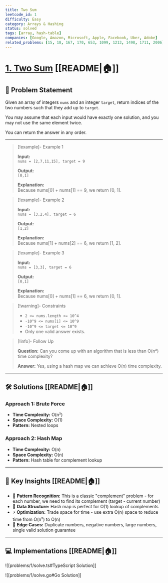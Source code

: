 ```yaml
---
title: Two Sum
leetcode_id: 1
difficulty: Easy
category: Arrays & Hashing
status: solved
tags: [array, hash-table]
companies: [Google, Amazon, Microsoft, Apple, Facebook, Uber, Adobe]
related_problems: [15, 18, 167, 170, 653, 1099, 1213, 1498, 1711, 2006]
---
```


# [1. Two Sum](https://leetcode.com/problems/two-sum/description/) [[README|🏠]]

## 📝 Problem Statement

Given an array of integers `nums` and an integer `target`, return indices of the two numbers such that they add up to `target`.

You may assume that each input would have exactly one solution, and you may not use the same element twice.

You can return the answer in any order.

---

> [!example]- Example 1
>
> **Input:**  
> `nums = [2,7,11,15], target = 9`
>
> **Output:**  
> `[0,1]`
>
> **Explanation:**  
> Because nums[0] + nums[1] == 9, we return [0, 1].

> [!example]- Example 2
>
> **Input:**  
> `nums = [3,2,4], target = 6`
>
> **Output:**  
> `[1,2]`
>
> **Explanation:**  
> Because nums[1] + nums[2] == 6, we return [1, 2].

> [!example]- Example 3
>
> **Input:**  
> `nums = [3,3], target = 6`
>
> **Output:**  
> `[0,1]`
>
> **Explanation:**  
> Because nums[0] + nums[1] == 6, we return [0, 1].

> [!warning]- Constraints
>
> - `2 <= nums.length <= 10^4`
> - `-10^9 <= nums[i] <= 10^9`
> - `-10^9 <= target <= 10^9`
> - Only one valid answer exists.

> [!info]- Follow Up
>
> **Question:** Can you come up with an algorithm that is less than O(n²) time complexity?
>
> **Answer:** Yes, using a hash map we can achieve O(n) time complexity.

---

## 🛠️ Solutions [[README|🏠]]

### Approach 1: Brute Force

- **Time Complexity:** O(n²)
- **Space Complexity:** O(1)
- **Pattern:** Nested loops

### Approach 2: Hash Map

- **Time Complexity:** O(n)
- **Space Complexity:** O(n)
- **Pattern:** Hash table for complement lookup

---

## 🔑 Key Insights [[README|🏠]]

- 🧠 **Pattern Recognition:** This is a classic "complement" problem - for each number, we need to find its complement (target - current number)
- 🔧 **Data Structure:** Hash map is perfect for O(1) lookup of complements
- ⚡ **Optimization:** Trade space for time - use extra O(n) space to reduce time from O(n²) to O(n)
- 🎯 **Edge Cases:** Duplicate numbers, negative numbers, large numbers, single valid solution guarantee

---

## 💻 Implementations [[README|🏠]]

![[problems/1/solve.ts#TypeScript Solution]]

![[problems/1/solve.go#Go Solution]]
